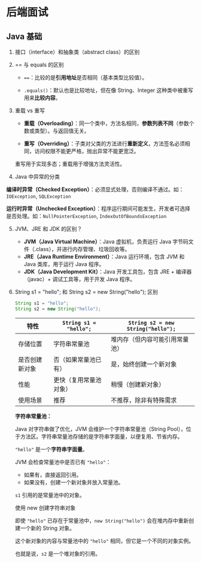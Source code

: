 # 后端面试

## Java 基础

1. 接口（interface）和抽象类（abstract class）的区别

   

2. == 与 equals 的区别

   - `==`：比较的是**引用地址**是否相同（基本类型比较值）。

   - `.equals()`：默认也是比较地址，但在像 String、Integer 这种类中被重写用来**比较内容**。

3. 重载 vs 重写

   - **重载（Overloading）**：同一个类中，方法名相同，**参数列表不同**（参数个数或类型）。与返回值无关。

   - **重写（Overriding）**：子类对父类的方法进行**重新定义**，方法签名必须相同，访问权限不能更严格，抛出异常不能更宽泛。

   重写用于实现多态；重载用于增强方法灵活性。

4.  Java 中异常的分类

   **编译时异常（Checked Exception）**：必须显式处理，否则编译不通过。如：`IOException`, `SQLException`

   **运行时异常（Unchecked Exception）**：程序运行期间可能发生，开发者可选择是否处理。如：`NullPointerException`, `IndexOutOfBoundsException`

5. JVM、JRE 和 JDK 的区别？
   - **JVM（Java Virtual Machine）**：Java 虚拟机，负责运行 Java 字节码文件（.class），并进行内存管理、垃圾回收等。
   - **JRE（Java Runtime Environment）**：Java 运行环境，包含 JVM 和 Java 类库，用于运行 Java 程序。
   - **JDK（Java Development Kit）**：Java 开发工具包，包含 JRE + 编译器（javac）+ 调试工具等，用于开发 Java 程序。
   
6. String s1 = "hello"; 和 String s2 = new String("hello"); 区别

   ```java
   String s1 = "hello";
   String s2 = new String("hello");
   ```

   | 特性           | `String s1 = "hello";` | `String s2 = new String("hello");` |
   | -------------- | ---------------------- | ---------------------------------- |
   | 存储位置       | 字符串常量池           | 堆内存（但内容可能引用常量池）     |
   | 是否创建新对象 | 否（如果常量池已有）   | 是，始终创建一个新对象             |
   | 性能           | 更快（复用常量池对象） | 稍慢（创建新对象）                 |
   | 使用场景       | 推荐                   | 不推荐，除非有特殊需求             |

   **字符串常量池：**

   Java 对字符串做了优化，JVM 会维护一个字符串常量池（String Pool），位于方法区。字符串常量池存储的是字符串字面量，以便复用、节省内存。

   `"hello"` 是一个**字符串字面量**。

   JVM 会检查常量池中是否已有 `"hello"`：

   - 如果有，直接返回引用。
   - 如果没有，创建一个新对象并放入常量池。

   `s1` 引用的是常量池中的对象。

   使用 new 创建字符串对象

   即使 `"hello"` 已存在于常量池中，`new String("hello")` 会在堆内存中重新创建一个新的 String 对象。

   这个新对象的内容与常量池中的 `"hello"` 相同，但它是一个不同的对象实例。

   也就是说，`s2` 是一个堆对象的引用。















